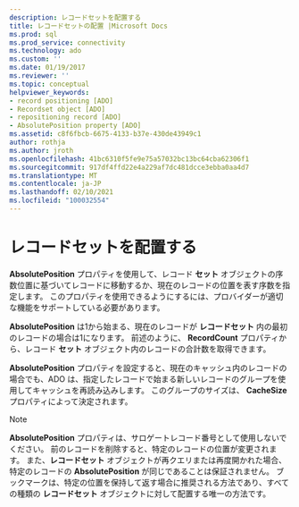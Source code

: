 ```yaml
---
description: レコードセットを配置する
title: レコードセットの配置 |Microsoft Docs
ms.prod: sql
ms.prod_service: connectivity
ms.technology: ado
ms.custom: ''
ms.date: 01/19/2017
ms.reviewer: ''
ms.topic: conceptual
helpviewer_keywords:
- record positioning [ADO]
- Recordset object [ADO]
- repositioning record [ADO]
- AbsolutePosition property [ADO]
ms.assetid: c8f6fbcb-6675-4133-b37e-430de43949c1
author: rothja
ms.author: jroth
ms.openlocfilehash: 41bc6310f5fe9e75a57032bc13bc64cba62306f1
ms.sourcegitcommit: 917df4ffd22e4a229af7dc481dcce3ebba0aa4d7
ms.translationtype: MT
ms.contentlocale: ja-JP
ms.lasthandoff: 02/10/2021
ms.locfileid: "100032554"
---
```

# <a name="recordset-positioning"></a>レコードセットを配置する
**AbsolutePosition** プロパティを使用して、レコード **セット** オブジェクトの序数位置に基づいてレコードに移動するか、現在のレコードの位置を表す序数を指定します。 このプロパティを使用できるようにするには、プロバイダーが適切な機能をサポートしている必要があります。  
  
 **AbsolutePosition** は1から始まる、現在のレコードが **レコードセット** 内の最初のレコードの場合は1になります。 前述のように、 **RecordCount** プロパティから、レコード **セット** オブジェクト内のレコードの合計数を取得できます。  
  
 **AbsolutePosition** プロパティを設定すると、現在のキャッシュ内のレコードの場合でも、ADO は、指定したレコードで始まる新しいレコードのグループを使用してキャッシュを再読み込みします。 このグループのサイズは、 **CacheSize** プロパティによって決定されます。  
  
> [!NOTE]
>  **AbsolutePosition** プロパティは、サロゲートレコード番号として使用しないでください。 前のレコードを削除すると、特定のレコードの位置が変更されます。 また、**レコードセット** オブジェクトが再クエリまたは再度開かれた場合、特定のレコードの **AbsolutePosition** が同じであることは保証されません。 ブックマークは、特定の位置を保持して返す場合に推奨される方法であり、すべての種類の **レコードセット** オブジェクトに対して配置する唯一の方法です。
